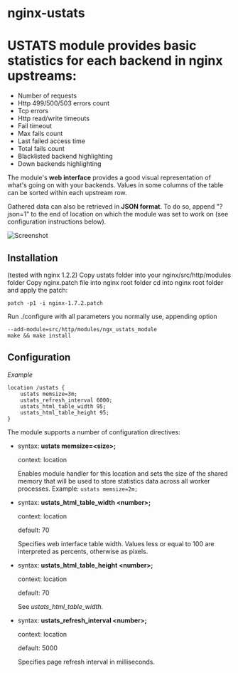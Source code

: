 nginx-ustats
============

USTATS module provides basic statistics for each backend in nginx upstreams:
============
* Number of requests
* Http 499/500/503 errors count
* Tcp errors
* Http read/write timeouts
* Fail timeout
* Max fails count
* Last failed access time
* Total fails count
* Blacklisted backend highlighting
* Down backends highlighting

The module's **web interface** provides a good visual representation of what's going on with your backends. Values in some columns of the table can be sorted within each upstream row.

Gathered data can also be retrieved in **JSON format**. To do so, append "?json=1" to the end of location on which the module was set to work on (see configuration instructions below).

![Screenshot](https://github.com/0xc0dec/ustats/wiki/shot1.png)


Installation
-------
(tested with nginx 1.2.2)
Copy ustats folder into your nginx/src/http/modules folder
Copy nginx.patch file into nginx root folder
cd into nginx root folder and apply the patch:

    patch -p1 -i nginx-1.7.2.patch
    
Run ./configure with all parameters you normally use, appending option
    
    --add-module=src/http/modules/ngx_ustats_module
    make && make install
    
Configuration
-------
*Example*

    location /ustats {
        ustats memsize=3m;
        ustats_refresh_interval 6000;
        ustats_html_table_width 95;
        ustats_html_table_height 95;
    }

The module supports a number of configuration directives:
* syntax: **ustats memsize=\<size\>;**

  context: location

  Enables module handler for this location and sets the size of the shared memory that will be used to store
  statistics data across all worker processes. Example: `ustats memsize=2m;`


* syntax: **ustats_html_table_width \<number\>;**
  
  context: location

  default: 70

  Specifies web interface table width. Values less or equal to 100 are interpreted as percents, otherwise as
  pixels.


* syntax: **ustats_html_table_height \<number\>;**

  context: location

  default: 70

  See _ustats_html_table_width_.


* syntax: **ustats_refresh_interval \<number\>;**

  context: location

  default: 5000

  Specifies page refresh interval in milliseconds.
